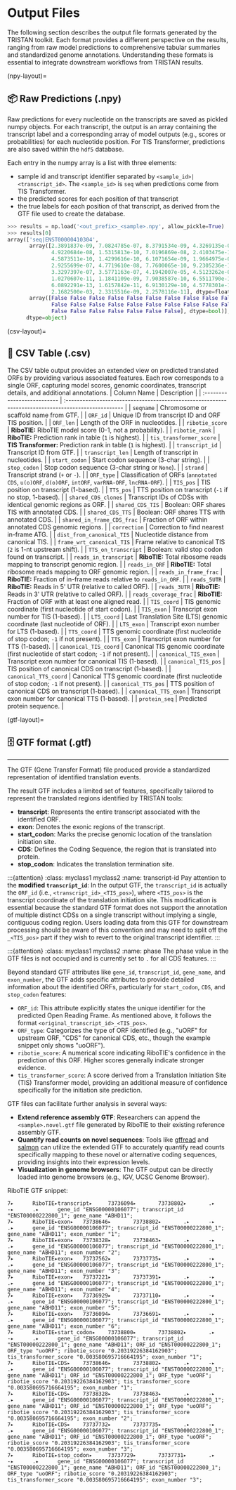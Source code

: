 # Output Files

The following section describes the output file formats generated by the TRISTAN toolkit. Each format provides a different perspective on the results, ranging from raw model predictions to comprehensive tabular summaries and standardized genome annotations. Understanding these formats is essential to integrate downstream workflows from TRISTAN results.

(npy-layout)=
## 📦 Raw Predictions (.npy)

Raw predictions for every nucleotide on the transcripts are saved as pickled numpy objects. For each transcript, the output is an array containing the transcript label and a corresponding array of model outputs (e.g., scores or probabilities) for each nucleotide position. For TIS Transformer, predictions are also saved within the `hdf5` database.

Each entry in the numpy array is a list with three elements:
- sample id and transcript identifier separated by `<sample_id>|<transcript_id>`. The `<sample_id>` is `seq` when predictions come from TIS Transformer.
- the predicted scores for each position of that transcript
- the true labels for each position of that transcript, as derived from the GTF file used to create the database.

```python
>>> results = np.load('<out_prefix>_<sample>.npy', allow_pickle=True)
>>> results[0]
array(['seq|ENST00000410304',
       array([2.3891837e-09, 7.0824785e-07, 8.3791534e-09, 4.3269135e-09,
              4.9220684e-08, 1.5315813e-10, 7.0196869e-08, 2.4103475e-10,
              4.5873511e-10, 1.4299616e-10, 6.1071654e-09, 1.9664975e-08,
              2.9255699e-07, 4.7719610e-08, 7.7600065e-10, 9.2305236e-10,
              3.3297397e-07, 3.5771163e-07, 4.1942007e-05, 4.5123262e-08,
              1.0270607e-11, 1.1841109e-09, 7.9038587e-10, 6.5511790e-10,
              6.0892291e-13, 1.6157842e-11, 6.9130129e-10, 4.5778301e-11,
              2.1682500e-03, 2.3315516e-09, 2.2578116e-11], dtype=float32),
       array([False False False False False False False False False False False False
              False False False False False False False False False False False False
              False False False False False False False], dtype=bool)],
      dtype=object)
```

(csv-layout)=
## 📅 CSV Table (.csv)
The CSV table output provides an extended view on predicted translated ORFs by providing various associated features. Each row corresponds to a single ORF, capturing model scores, genomic coordinates, transcript details, and additional annotations.
| Column Name                 | Description                                                                                         |
| :-------------------------- | :-------------------------------------------------------------------------------------------------- |
| `seqname`                   | Chromosome or scaffold name from GTF.                                                               |
| `ORF_id`                    | Unique ID from transcript ID and ORF TIS position.                                                  |
| `ORF_len`                   | Length of the ORF in nucleotides.                                                                   |
| `ribotie_score`             | **RiboTIE:** RiboTIE model score (0-1, not a probability).                                                       |
| `ribotie_rank`              | **RiboTIE:** Prediction rank in table (`1` is highest).                                                          |
| `tis_transformer_score`     | **TIS Transformer:** Prediction rank in table (`1` is highest).                                                          |
| `transcript_id`             | Transcript ID from GTF.                                                                             |
| `transcript_len`            | Length of transcript in nucleotides.                                                                |
| `start_codon`               | Start codon sequence (3-char string).                                                               |
| `stop_codon`                | Stop codon sequence (3-char string or `None`).                                                      |
| `strand`                    | Transcript strand (`+` or `-`).                                                                     |
| `ORF_type`                  | Classification of ORFs (`annotated CDS`, `u(o)ORF`, `d(o)ORF`, `intORF`, `varRNA-ORF`, `lncRNA-ORF`). |
| `TIS_pos`                   | TIS position on transcript (1-based).                                                               |
| `TTS_pos`                   | TTS position on transcript (`-1` if no stop, 1-based).                                              |
| `shared_CDS_clones`         | Transcript IDs of CDSs with identical genomic regions as ORF.                                       |
| `shared_CDS_TIS`            | Boolean: ORF shares TIS with annotated CDS.                                                         |
| `shared_CDS_TTS`            | Boolean: ORF shares TTS with annotated CDS.                                                         |
| `shared_in_frame_CDS_frac`  | Fraction of ORF within annotated CDS genomic regions.                                               |
| `correction`                | Correction to find nearest in-frame ATG.                                                            |
| `dist_from_canonical_TIS`   | Nucleotide distance from canonical TIS.                                                             |
| `frame_wrt_canonical_TIS`   | Frame relative to canonical TIS (`2` is 1-nt upstream shift).                                       |
| `TTS_on_transcript`         | Boolean: valid stop codon found on transcript.                                                      |
| `reads_in_transcript`       | **RiboTIE:** Total ribosome reads mapping to transcript genomic region.                        |
| `reads_in_ORF`              | **RiboTIE:** Total ribosome reads mapping to ORF genomic region.                               |
| `reads_in_frame_frac`       | **RiboTIE:** Fraction of in-frame reads relative to `reads_in_ORF`.                            |
| `reads_5UTR`                | **RiboTIE:** Reads in 5' UTR (relative to called ORF).                                         |
| `reads_3UTR`                | **RiboTIE:** Reads in 3' UTR (relative to called ORF).                                         |
| `reads_coverage_frac`       | **RiboTIE:** Fraction of ORF with at least one aligned read.                                   |
| `TIS_coord`                 | TIS genomic coordinate (first nucleotide of start codon).                                           |
| `TIS_exon`                  | Transcript exon number for TIS (1-based).                                                           |
| `LTS_coord`                 | Last Translation Site (LTS) genomic coordinate (last nucleotide of ORF).                            |
| `LTS_exon`                  | Transcript exon number for LTS (1-based).                                                           |
| `TTS_coord`                 | TTS genomic coordinate (first nucleotide of stop codon; `-1` if not present).                     |
| `TTS_exon`                  | Transcript exon number for TTS (1-based).                                                           |
| `canonical_TIS_coord`       | Canonical TIS genomic coordinate (first nucleotide of start codon; `-1` if not present).            |
| `canonical_TIS_exon`        | Transcript exon number for canonical TIS (1-based).                                                 |
| `canonical_TIS_pos`         | TIS position of canonical CDS on transcript (1-based).                                              |
| `canonical_TTS_coord`       | Canonical TTS genomic coordinate (first nucleotide of stop codon; `-1` if not present).             |
| `canonical_TTS_pos`         | TTS position of canonical CDS on transcript (1-based).                                              |
| `canonical_TTS_exon`        | Transcript exon number for canonical TTS (1-based).                                                 |
| `protein_seq`               | Predicted protein sequence.                                                                         |

(gtf-layout)=
## 🗄️ GTF format (.gtf)
---
The GTF (Gene Transfer Format) file produced provide a standardized representation of identified translation events.

The result GTF includes a limited set of features, specifically tailored to represent the translated regions identified by TRISTAN tools:

* **transcript**: Represents the entire transcript associated with the identified ORF.
* **exon**: Denotes the exonic regions of the transcript.
* **start_codon**: Marks the precise genomic location of the translation initiation site.
* **CDS**: Defines the Coding Sequence, the region that is translated into protein.
* **stop_codon**: Indicates the translation termination site.

:::{attention}
:class: myclass1 myclass2
:name: transcript-id
Pay attention to the **modified `transcript_id`**: In the output GTF, the `transcript_id` is actually the `ORF_id` (i.e., `<transcript_id>_<TIS_pos>`), where `<TIS_pos>` is the transcript coordinate of the translation initiation site. This modification is essential because the standard GTF format does not support the annotation of multiple distinct CDSs on a single transcript without implying a single, contiguous coding region. Users loading data from this GTF for downstream processing should be aware of this convention and may need to split off the `_<TIS_pos>` part if they wish to revert to the original transcript identifier.
:::

:::{attention}
:class: myclass1 myclass2
:name: phase
The phase value in the GTF files is not occupied and is currently set to `.` for all CDS features.
:::


Beyond standard GTF attributes like `gene_id`, `transcript_id`, `gene_name`, and `exon_number`, the GTF adds specific attributes to provide detailed information about the identified ORFs, particularly for `start_codon`, `CDS`, and `stop_codon` features:
- `ORF_id`: This attribute explicitly states the unique identifier for the predicted Open Reading Frame. As mentioned above, it follows the format `<original_transcript_id>_<TIS_pos>`.
- `ORF_type`: Categorizes the type of ORF identified (e.g., "uORF" for upstream ORF, "CDS" for canonical CDS, etc., though the example snippet only shows "uoORF").
- `ribotie_score`: A numerical score indicating RiboTIE's confidence in the prediction of this ORF. Higher scores generally indicate stronger evidence.
- `tis_transformer_score`: A score derived from a Translation Initiation Site (TIS) Transformer model, providing an additional measure of confidence specifically for the initiation site prediction.

GTF files can facilitate further analysis in several ways:

* **Extend reference assembly GTF**: Researchers can append the `<sample>.novel.gtf` file generated by RiboTIE to their existing reference assembly GTF. 
* **Quantify read counts on novel sequences**: Tools like [gffread](https://github.com/gpertea/gffread) and [salmon](https://salmon.readthedocs.io/en/latest/salmon.html) can utilize the extended GTF to accurately quantify read counts specifically mapping to these novel or alternative coding sequences, providing insights into their expression levels.
* **Visualization in genome browsers**: The GTF output can be directly loaded into genome browsers (e.g., IGV, UCSC Genome Browser).

RiboTIE GTF snippet:
```tsv
7▸      RiboTIE▸transcript▸     73736094▸       73738802▸       .▸      -▸      .▸      gene_id "ENSG00000106077"; transcript_id "ENST00000222800_1"; gene_name "ABHD11";
7▸      RiboTIE▸exon▸   73738646▸       73738802▸       .▸      -▸      .▸      gene_id "ENSG00000106077"; transcript_id "ENST00000222800_1"; gene_name "ABHD11"; exon_number "1";
7▸      RiboTIE▸exon▸   73738328▸       73738463▸       .▸      -▸      .▸      gene_id "ENSG00000106077"; transcript_id "ENST00000222800_1"; gene_name "ABHD11"; exon_number "2";
7▸      RiboTIE▸exon▸   73737562▸       73737735▸       .▸      -▸      .▸      gene_id "ENSG00000106077"; transcript_id "ENST00000222800_1"; gene_name "ABHD11"; exon_number "3";
7▸      RiboTIE▸exon▸   73737221▸       73737391▸       .▸      -▸      .▸      gene_id "ENSG00000106077"; transcript_id "ENST00000222800_1"; gene_name "ABHD11"; exon_number "4";
7▸      RiboTIE▸exon▸   73736929▸       73737110▸       .▸      -▸      .▸      gene_id "ENSG00000106077"; transcript_id "ENST00000222800_1"; gene_name "ABHD11"; exon_number "5";
7▸      RiboTIE▸exon▸   73736094▸       73736691▸       .▸      -▸      .▸      gene_id "ENSG00000106077"; transcript_id "ENST00000222800_1"; gene_name "ABHD11"; exon_number "6";
7▸      RiboTIE▸start_codon▸    73738800▸       73738802▸       .▸      -▸      .▸      gene_id "ENSG00000106077"; transcript_id "ENST00000222800_1"; gene_name "ABHD11"; ORF_id "ENST00000222800_1"; ORF_type "uoORF"; ribotie_score "0.20319226384162903"; tis_transformer_score "0.003580695716664195"; exon_number "1";
7▸      RiboTIE▸CDS▸    73738646▸       73738802▸       .▸      -▸      .▸      gene_id "ENSG00000106077"; transcript_id "ENST00000222800_1"; gene_name "ABHD11"; ORF_id "ENST00000222800_1"; ORF_type "uoORF"; ribotie_score "0.20319226384162903"; tis_transformer_score "0.003580695716664195"; exon_number "1";
7▸      RiboTIE▸CDS▸    73738328▸       73738463▸       .▸      -▸      .▸      gene_id "ENSG00000106077"; transcript_id "ENST00000222800_1"; gene_name "ABHD11"; ORF_id "ENST00000222800_1"; ORF_type "uoORF"; ribotie_score "0.20319226384162903"; tis_transformer_score "0.003580695716664195"; exon_number "2";
7▸      RiboTIE▸CDS▸    73737732▸       73737735▸       .▸      -▸      .▸      gene_id "ENSG00000106077"; transcript_id "ENST00000222800_1"; gene_name "ABHD11"; ORF_id "ENST00000222800_1"; ORF_type "uoORF"; ribotie_score "0.20319226384162903"; tis_transformer_score "0.003580695716664195"; exon_number "3";
7▸      RiboTIE▸stop_codon▸     73737729▸       73737731▸       .▸      -▸      .▸      gene_id "ENSG00000106077"; transcript_id "ENST00000222800_1"; gene_name "ABHD11"; ORF_id "ENST00000222800_1"; ORF_type "uoORF"; ribotie_score "0.20319226384162903"; tis_transformer_score "0.003580695716664195"; exon_number "3";
```


